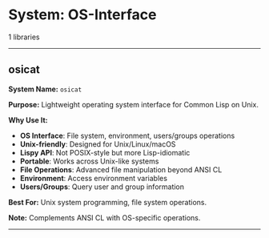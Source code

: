 # System: OS-Interface

1 libraries

---

## osicat

**System Name:** `osicat`

**Purpose:** Lightweight operating system interface for Common Lisp on Unix.

**Why Use It:**
- **OS Interface**: File system, environment, users/groups operations
- **Unix-friendly**: Designed for Unix/Linux/macOS
- **Lispy API**: Not POSIX-style but more Lisp-idiomatic
- **Portable**: Works across Unix-like systems
- **File Operations**: Advanced file manipulation beyond ANSI CL
- **Environment**: Access environment variables
- **Users/Groups**: Query user and group information

**Best For:** Unix system programming, file system operations.

**Note:** Complements ANSI CL with OS-specific operations.

---


